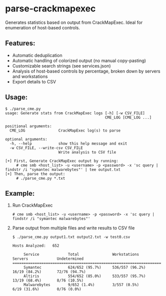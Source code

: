  # parse-crackmapexec

Generates statistics based on output from CrackMapExec.  Ideal for enumeration of host-based controls.

## Features:
* Automatic deduplication
* Automatic handling of colorized output (no manual copy-pasting)
* Customizable search strings (see services.json)
* Analysis of host-based controls by percentage, broken down by servers and workstations
* Export details to CSV


## Usage:
~~~
$ ./parse_cme.py
usage: Generate stats from CrackMapExec logs [-h] [-w CSV_FILE]
                                             CME_LOG [CME_LOG ...]

positional arguments:
  CME_LOG               CrackMapExec log(s) to parse

optional arguments:
  -h, --help            show this help message and exit
  -w CSV_FILE, --write-csv CSV_FILE
                        Write analysis to CSV file

[+] First, Generate CrackMapExec output by running:
     # cme smb <host_list> -u <username> -p <password> -x 'sc query | findstr /i "symantec malwarebytes"' | tee output.txt
[+] Then, parse the output:
     # ./parse_cme.py *.txt
~~~


## Example:
1. Run CrackMapExec
	~~~
	# cme smb <host_list> -u <username> -p <password> -x 'sc query | findstr /i "symantec malwarebytes"'
	~~~
2. Parse output from multiple files and write results to CSV file
	~~~
	$ ./parse_cme.py output1.txt output2.txt -w test0.csv

	Hosts Analyzed:   652

	     Service             Total               Workstations        Servers             Undetermined        
	=========================================================================================================
	     Symantec            624/652 (95.7%)     536/557 (96.2%)     16/19 (84.2%)       72/76 (94.7%)
	     Altiris             554/652 (85.0%)     533/557 (95.7%)     13/19 (68.4%)       8/76 (10.5%)
	     Malwarebytes        9/652 (1.4%)        3/557 (0.5%)        6/19 (31.6%)        0/76 (0.0%)
	~~~